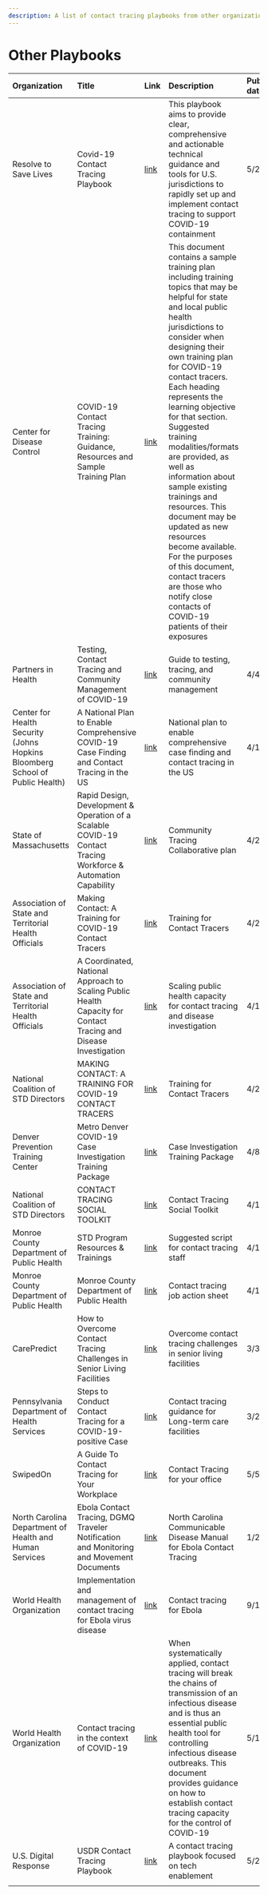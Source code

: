 ```yaml
---
description: A list of contact tracing playbooks from other organizations
---
```


# Other Playbooks

| Organization | Title | Link | Description | Publication date |
| :--- | :--- | :--- | :--- | :--- |
| Resolve to Save Lives | Covid-19 Contact Tracing Playbook | [link](http://covidplaybook.resolvetosavelives.org) | This playbook aims to provide clear, comprehensive and actionable technical guidance and tools for U.S. jurisdictions to rapidly set up and implement contact tracing to support COVID-19 containment | 5/20/2020 |
| Center for Disease Control | COVID-19 Contact Tracing Training: Guidance, Resources and Sample Training Plan | [link](https://www.cdc.gov/coronavirus/2019-ncov/php/contact-tracing/index.html) | This document contains a sample training plan including training topics that may be helpful for state and local public health jurisdictions to consider when designing their own training plan for COVID-19 contact tracers. Each heading represents the learning objective for that section. Suggested training modalities/formats are provided, as well as information about sample existing trainings and resources. This document may be updated as new resources become available. For the purposes of this document, contact tracers are those who notify close contacts of COVID-19 patients of their exposures |  |
| Partners in Health | Testing, Contact Tracing and Community Management of COVID-19 | [link](https://www.pih.org/sites/default/files/2020-04/PIH_Guide_COVID_Part_I_Testing_Tracing_Community_Managment_4_4.pdf) | Guide to testing, tracing, and community management | 4/4/2020 |
| Center for Health Security \(Johns Hopkins Bloomberg School of Public Health\) | A National Plan to Enable Comprehensive COVID-19 Case Finding and Contact Tracing in the US | [link](https://www.centerforhealthsecurity.org/our-work/pubs_archive/pubs-pdfs/2020/200410-national-plan-to-contact-tracing.pdf) | National plan to enable comprehensive case finding and contact tracing in the US | 4/10/2020 |
| State of Massachusetts | Rapid Design, Development & Operation of a Scalable COVID-19 Contact Tracing Workforce & Automation Capability | [link](https://www.mass.gov/doc/community-tracing-collaborative-overview-presentation/download) | Community Tracing Collaborative plan | 4/28/2020 |
| Association of State and Territorial Health Officials | Making Contact: A Training for COVID-19 Contact Tracers | [link](https://learn.astho.org/p/ContactTracer) | Training for Contact Tracers | 4/28/2020 |
| Association of State and Territorial Health Officials | A Coordinated, National Approach to Scaling Public Health Capacity for Contact Tracing and Disease Investigation | [link](https://www.astho.org/COVID-19/A-National-Approach-for-Contact-Tracing/) | Scaling public health capacity for contact tracing and disease investigation | 4/1/2020 |
| National Coalition of STD Directors | MAKING CONTACT: A TRAINING FOR COVID-19 CONTACT TRACERS | [link](https://www.ncsddc.org/resource/making-contact-a-training-for-covid-19-contact-tracers/) | Training for Contact Tracers | 4/28/2020 |
| Denver Prevention Training Center | Metro Denver COVID-19 Case Investigation Training Package | [link](https://drive.google.com/drive/folders/1uX4jvgfU9HYoCV1fkW1e69UuFWB8_Pa7) | Case Investigation Training Package | 4/8/2020 |
| National Coalition of STD Directors | CONTACT TRACING SOCIAL TOOLKIT | [link](https://www.ncsddc.org/wp-content/uploads/2020/04/NCSD-Contact-Tracing-Social-Toolkit.pdf) | Contact Tracing Social Toolkit | 4/1/2020 |
| Monroe County Department of Public Health | STD Program Resources & Trainings | [link](https://www.ncsddc.org/covid-command-center-std-program-resources/) | Suggested script for contact tracing staff | 4/1/2020 |
| Monroe County Department of Public Health | Monroe County Department of Public Health | [link](https://www.ncsddc.org/wp-content/uploads/2020/04/Contact-Tracing-JAS.pdf) | Contact tracing job action sheet | 4/1/2020 |
| CarePredict | How to Overcome Contact Tracing Challenges in Senior Living Facilities | [link](https://www.carepredict.com/blog/how-to-overcome-contact-tracing-challenges-in-senior-living-facilities/) | Overcome contact tracing challenges in senior living facilities | 3/31/2020 |
| Pennsylvania Department of Health Services | Steps to Conduct Contact Tracing for a COVID-19-positive Case | [link](https://www.dhs.pa.gov/providers/Clearances-and-Licensing/Documents/Assisted%20Living%20Licensing/LTCF%20Contact%20Tracing%20for%20COVID19%20Case.pdf) | Contact tracing guidance for Long-term care facilities | 3/21/2020 |
| SwipedOn | A Guide To Contact Tracing for Your Workplace | [link](https://www.swipedon.com/blog/contact-tracing-for-your-workplace) | Contact Tracing for your office | 5/5/2020 |
| North Carolina Department of Health and Human Services | Ebola Contact Tracing, DGMQ Traveler Notification and Monitoring and Movement Documents | [link](https://epi.dph.ncdhhs.gov/cd/lhds/manuals/cd/ebola/tracing_documents.html) | North Carolina Communicable Disease Manual for Ebola Contact Tracing | 1/21/2015 |
| World Health Organization | Implementation and management of contact tracing for Ebola virus disease | [link](http://apps.who.int/iris/bitstream/10665/185258/1/WHO_EVD_Guidance_Contact_15.1_eng.pdf?ua=1) | Contact tracing for Ebola | 9/1/2015 |
| World Health Organization | Contact tracing in the context of COVID-19 | [link](https://www.who.int/publications-detail/contact-tracing-in-the-context-of-covid-19) | When systematically applied, contact tracing will break the chains of transmission of an infectious disease and is thus an essential public health tool for controlling infectious disease outbreaks. This document provides guidance on how to establish contact tracing capacity for the control of COVID-19 | 5/10/2020 |
| U.S. Digital Response | USDR Contact Tracing Playbook | [link](https://contacttracingplaybook.org/) | A contact tracing playbook focused on tech enablement | 5/2/2020 |
|  |  |  |  |  |

